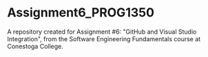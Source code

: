 # Assignment6_PROG1350
A repository created for Assignment #6: "GitHub and Visual Studio Integration", from the Software Engineering Fundamentals course at Conestoga College.
